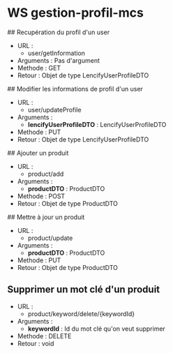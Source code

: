 # WS gestion-profil-mcs

## Recupération du profil d'un user	
- URL : 
    - user/getInformation
- Arguments : Pas d'argument    
- Methode : GET
- Retour : Objet de type LencifyUserProfileDTO


## Modifier les informations de profil d'un user
- URL : 
    - user/updateProfile     
- Arguments : 
    - **lencifyUserProfileDTO** : LencifyUserProfileDTO
- Methode : PUT
- Retour : Objet de type LencifyUserProfileDTO

## Ajouter un produit
- URL : 
    - product/add     
- Arguments : 
    - **productDTO** : ProductDTO
- Methode : POST
- Retour : Objet de type ProductDTO

## Mettre à jour un produit
- URL : 
    - product/update     
- Arguments : 
    - **productDTO** : ProductDTO
- Methode : PUT
- Retour : Objet de type ProductDTO

## Supprimer un mot clé d'un produit
- URL : 
    - product/keyword/delete/{keywordId}     
- Arguments : 
    - **keywordId** : Id du mot clé qu'on veut supprimer
- Methode : DELETE
- Retour : void


